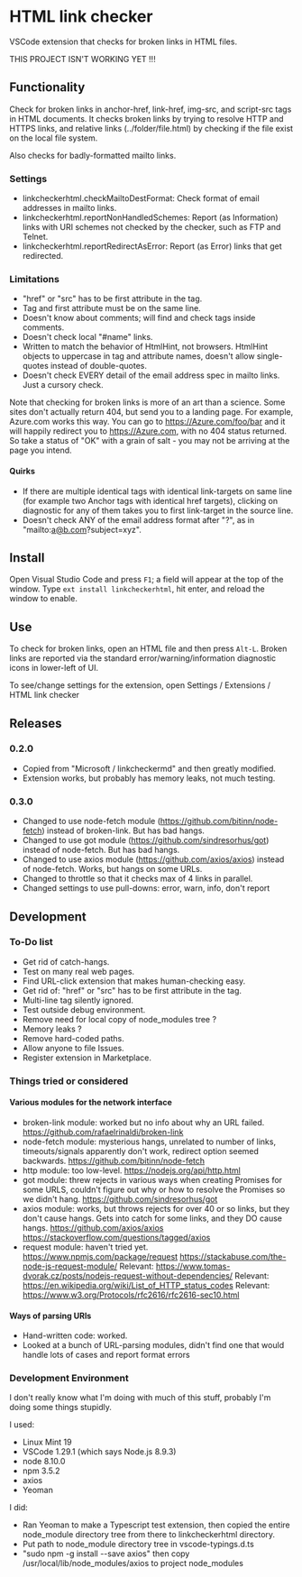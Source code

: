 # HTML link checker

VSCode extension that checks for broken links in HTML files.

THIS PROJECT ISN'T WORKING YET !!!

## Functionality
Check for broken links in anchor-href, link-href, img-src, and script-src tags in HTML documents. It checks broken links by trying to resolve HTTP and HTTPS links, and relative links (../folder/file.html) by checking if the file exist on the local file system.

Also checks for badly-formatted mailto links.

### Settings
* linkcheckerhtml.checkMailtoDestFormat: Check format of email addresses in mailto links.
* linkcheckerhtml.reportNonHandledSchemes: Report (as Information) links with URI schemes not checked by the checker, such as FTP and Telnet.
* linkcheckerhtml.reportRedirectAsError: Report (as Error) links that get redirected.

### Limitations
* "href" or "src" has to be first attribute in the tag.
* Tag and first attribute must be on the same line.
* Doesn't know about comments; will find and check tags inside comments.
* Doesn't check local "#name" links.
* Written to match the behavior of HtmlHint, not browsers.  HtmlHint objects to uppercase in tag and attribute names, doesn't allow single-quotes instead of double-quotes.
* Doesn't check EVERY detail of the email address spec in mailto links.  Just a cursory check.

Note that checking for broken links is more of an art than a science. Some sites don't actually return 404, but send you to a landing page. For example, Azure.com works this way. You can go to https://Azure.com/foo/bar and it will happily redirect you to https://Azure.com, with no 404 status returned. So take a status of "OK" with a grain of salt - you may not be arriving at the page you intend.

#### Quirks
* If there are multiple identical tags with identical link-targets on same line (for example two Anchor tags with identical href targets), clicking on diagnostic for any of them takes you to first link-target in the source line.
* Doesn't check ANY of the email address format after "?", as in "mailto:a@b.com?subject=xyz".


## Install
Open Visual Studio Code and press `F1`; a field will appear at the top of the window. Type `ext install linkcheckerhtml`, hit enter, and reload the window to enable.


## Use
To check for broken links, open an HTML file and then press `Alt-L`.  Broken links are reported via the standard error/warning/information diagnostic icons in lower-left of UI.

To see/change settings for the extension, open Settings / Extensions / HTML link checker



## Releases

### 0.2.0
* Copied from "Microsoft / linkcheckermd" and then greatly modified.
* Extension works, but probably has memory leaks, not much testing.

### 0.3.0
* Changed to use node-fetch module (https://github.com/bitinn/node-fetch) instead of broken-link.  But has bad hangs.
* Changed to use got module (https://github.com/sindresorhus/got) instead of node-fetch.  But has bad hangs.
* Changed to use axios module (https://github.com/axios/axios) instead of node-fetch.  Works, but hangs on some URLs.
* Changed to throttle so that it checks max of 4 links in parallel.
* Changed settings to use pull-downs: error, warn, info, don't report


## Development

### To-Do list
* Get rid of catch-hangs.
* Test on many real web pages.
* Find URL-click extension that makes human-checking easy.
* Get rid of: "href" or "src" has to be first attribute in the tag.
* Multi-line tag silently ignored.
* Test outside debug environment.
* Remove need for local copy of node_modules tree ?
* Memory leaks ?
* Remove hard-coded paths.
* Allow anyone to file Issues.
* Register extension in Marketplace.

### Things tried or considered

#### Various modules for the network interface
* broken-link module: worked but no info about why an URL failed.  https://github.com/rafaelrinaldi/broken-link
* node-fetch module: mysterious hangs, unrelated to number of links, timeouts/signals apparently don't work, redirect option seemed backwards.  https://github.com/bitinn/node-fetch
* http module: too low-level.  https://nodejs.org/api/http.html
* got module: threw rejects in various ways when creating Promises for some URLS, couldn't figure out why or how to resolve the Promises so we didn't hang.  https://github.com/sindresorhus/got
* axios module: works, but throws rejects for over 40 or so links, but they don't cause hangs. Gets into catch for some links, and they DO cause hangs.  https://github.com/axios/axios https://stackoverflow.com/questions/tagged/axios
* request module: haven't tried yet.  https://www.npmjs.com/package/request https://stackabuse.com/the-node-js-request-module/
Relevant: https://www.tomas-dvorak.cz/posts/nodejs-request-without-dependencies/
Relevant: https://en.wikipedia.org/wiki/List_of_HTTP_status_codes
Relevant: https://www.w3.org/Protocols/rfc2616/rfc2616-sec10.html

#### Ways of parsing URIs
* Hand-written code: worked.
* Looked at a bunch of URL-parsing modules, didn't find one that would handle lots of cases and report format errors

### Development Environment
I don't really know what I'm doing with much of this stuff, probably I'm doing some things stupidly.

I used:
* Linux Mint 19
* VSCode 1.29.1 (which says Node.js 8.9.3)
* node 8.10.0
* npm 3.5.2
* axios
* Yeoman

I did:
* Ran Yeoman to make a Typescript test extension, then copied the entire node_module directory tree from there to linkcheckerhtml directory.
* Put path to node_module directory tree in vscode-typings.d.ts
* "sudo npm -g install --save axios" then copy /usr/local/lib/node_modules/axios to project node_modules
